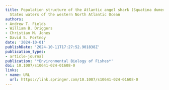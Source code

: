 ```yaml
---
title: Population structure of the Atlantic angel shark (Squatina dumeril) in United
  States waters of the western North Atlantic Ocean
authors:
- Andrew T. Fields
- William B. Driggers
- Christian M. Jones
- David S. Portnoy
date: '2024-10-01'
publishDate: '2024-10-11T17:27:52.901838Z'
publication_types:
- article-journal
publication: '*Environmental Biology of Fishes*'
doi: 10.1007/s10641-024-01608-0
links:
- name: URL
  url: https://link.springer.com/10.1007/s10641-024-01608-0
---
```


